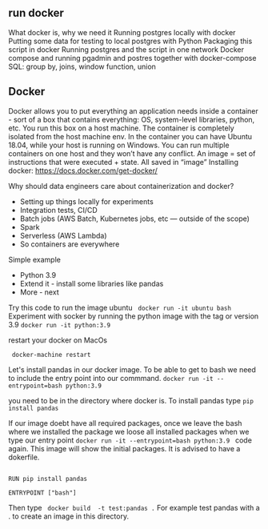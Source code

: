 
## run docker 
What docker is, why we need it
Running postgres locally with docker
Putting some data for testing to local postgres with Python
Packaging this script in docker
Running postgres and the script in one network
Docker compose and running pgadmin and postres together with docker-compose
SQL: group by, joins, window function, union

## Docker

Docker allows you to put everything an application needs inside a container - sort of a box that contains everything: OS, system-level libraries, python, etc.
You run this box on a host machine. The container is completely isolated from the host machine env.
In the container you can have Ubuntu 18.04, while your host is running on Windows.
You can run multiple containers on one host and they won’t have any conflict.
An image = set of instructions that were executed + state. All saved in “image”
Installing docker: https://docs.docker.com/get-docker/

Why should data engineers care about containerization and docker?

- Setting up things locally for experiments
- Integration tests, CI/CD
- Batch jobs (AWS Batch, Kubernetes jobs, etc — outside of the scope)
- Spark
- Serverless (AWS Lambda)
- So containers are everywhere

Simple example

- Python 3.9
- Extend it - install some libraries like pandas
- More - next




Try this code to run the image ubuntu
``` docker run -it ubuntu bash```
Experiment with socker by running the python image with the tag or version 3.9
```docker run -it python:3.9  ```

restart your docker on MacOs

``` docker-machine restart```

Let's install pandas in our docker image.
To be able to get to bash we need to include the entry point into our commmand.
```docker run -it --entrypoint=bash python:3.9 ```

you need to be in the directory where docker is. To install pandas
type ```pip install pandas```

If our image doebt have all required packages, once we leave the bash where we installed the package we loose all installed packages when we type our entry point ```docker run -it --entrypoint=bash python:3.9 ``` code again. This image will show the initial packages. It is advised to have a dokerfile.

``` FROM python:3.9

RUN pip install pandas

ENTRYPOINT ["bash"]
```

Then type ``` docker build  -t test:pandas .``` For example test pandas with a . to create an image in this directory.
